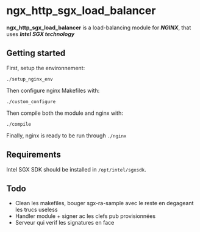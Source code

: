 # ngx_http_sgx_load_balancer
**ngx_http_sgx_load_balancer** is a load-balancing module for _**NGINX**_, that uses _**Intel SGX technology**_


## Getting started
First, setup the environnement:
 ```
 ./setup_nginx_env
 ```


Then configure nginx Makefiles with:
```
./custom_configure
```

Then compile both the module and nginx with:
```
./compile
```

Finally, nginx is ready to be run through ``./nginx``


## Requirements
Intel SGX SDK should be installed in ``/opt/intel/sgxsdk``.


## Todo

- Clean les makefiles, bouger sgx-ra-sample avec le reste en degageant les trucs useless
- Handler module + signer ac les clefs pub provisionnées
- Serveur qui verif les signatures en face
